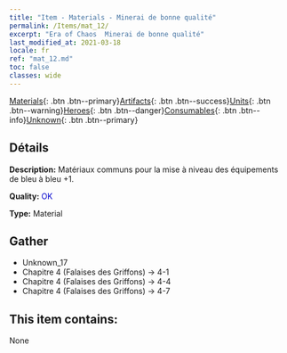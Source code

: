 ```yaml
---
title: "Item - Materials - Minerai de bonne qualité"
permalink: /Items/mat_12/
excerpt: "Era of Chaos  Minerai de bonne qualité"
last_modified_at: 2021-03-18
locale: fr
ref: "mat_12.md"
toc: false
classes: wide
---
```

 [Materials](/fr/Items/){: .btn .btn--primary}[Artifacts](/fr/Items/Artifacts/){: .btn .btn--success}[Units](/fr/Items/Units/){: .btn .btn--warning}[Heroes](/fr/Items/Heroes/){: .btn .btn--danger}[Consumables](/fr/Items/Consumables/){: .btn .btn--info}[Unknown](/fr/Items/Unknown/){: .btn .btn--primary}

## Détails
 **Description:** Matériaux communs pour la mise à niveau des équipements de bleu à bleu +1.

 **Quality:** <span style="color: #0000CD">OK</span>

 **Type:** Material

## Gather

*    Unknown_17 
*    Chapitre 4 (Falaises des Griffons) -> 4-1 
*    Chapitre 4 (Falaises des Griffons) -> 4-4 
*    Chapitre 4 (Falaises des Griffons) -> 4-7 

## This item contains:

  None

